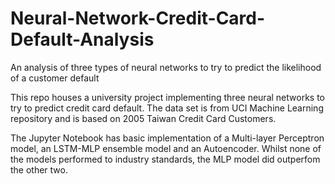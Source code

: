 # Neural-Network-Credit-Card-Default-Analysis
An analysis of three types of neural networks to try to predict the likelihood of a customer default 

This repo houses a university project implementing three neural networks to try to predict credit card default.  The data set is from UCI Machine Learning repository and is based on 2005 Taiwan Credit Card Customers.

The Jupyter Notebook has basic implementation of a Multi-layer Perceptron model, an LSTM-MLP ensemble model and an Autoencoder.  Whilst none of the models performed to industry standards, the MLP model did outperfom the other two.
